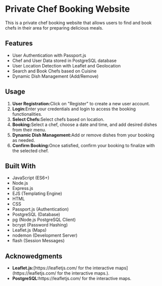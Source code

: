 <h1>Private Chef Booking Website</h1>
<p>This is a private chef booking website that allows users to find and book chefs in their area for preparing delicious meals.</p>

<h2>Features</h2>
<ul>
  <li>User Authentication with Passport.js</li><li>Chef and User Data stored in PostgreSQL database</li><li>User Location Detection with Leaflet and Geolocation</li><li>Search and Book Chefs based on Cuisine</li>
  <li>Dynamic Dish Management (Add/Remove)</li>
</ul>

<h2>Usage</h2>
<ol>
  <li><b>User Registration:</b>Click on "Register" to create a new user account.</li>
  <li><b>Login:</b>Enter your credentials and login to access the booking functionalities.</li>
  <li><b>Select Chefs:</b>Select chefs based on location.</li>
  <li><b>Booking:</b>Select a chef, choose a date and time, and add desired dishes from their menu.</li>
  <li><b>Dynamic Dish Management:</b>Add or remove dishes from your booking as needed.</li>
  <li><b>Confirm Booking:</b>Once satisfied, confirm your booking to finalize with the selected chef.</li>
</ol>

<h2>Built With</h2>
<ul>
  <li>JavaScript (ES6+)</li>
  <li>Node.js</li>
  <li>Express.js</li>
  <li>EJS (Templating Engine)</li>
  <li>HTML</li>
  <li>CSS</li>
  <li>Passport.js (Authentication)</li>
  <li>PostgreSQL (Database)</li>
  <li>pg (Node.js PostgreSQL Client)</li>
  <li>bcrypt (Password Hashing)</li>
  <li>Leaflet.js (Maps)</li>
  <li>nodemon (Development Server)</li>
  <li>flash (Session Messages)</li>  
</ul>

<h2>Acknowedgments</h2>
<ul>
  <li><b>Leaflet.js:</b>[https://leafletjs.com/ for the interactive maps](https://leafletjs.com/ for the interactive maps.).</li>
  <li><b>PostgreSQL:</b>https://leafletjs.com/ for the interactive maps.</li>
</ul>
